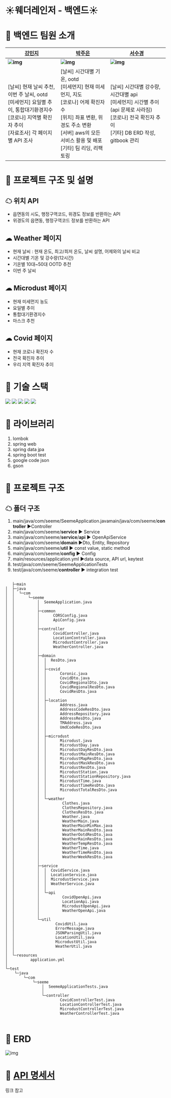 # ☀웨더레인저 - 백엔드☀ 



# 🌈 백엔드 팀원 소개

| [강민지](https://github.com/nitronium102)                    | [박주은](https://github.com/hoit1302)                        | [서수경](https://github.com/sukyeongs)                       |
| ------------------------------------------------------------ | ------------------------------------------------------------ | ------------------------------------------------------------ |
| **![img](https://lh4.googleusercontent.com/fO4iZwIoHdE2Nz9BPVrkDoHo1f7YcpNnnOrUxKnJx8Z3rBPfMhB9AtCSD3qku0U00GirxfRJfUg58T8VIiEl4CXrYnsJL_-Ryoc6MY-q63szPSU8tEme7rMKQ2EpGY-h095BA-Nc)** | **![img](https://lh6.googleusercontent.com/Db8d2da9sy0oj_HWr5g66ACitq1GcJOiKO3m7W9IaOOGj8o_wo6uiMMcIrqVfMyvg2geD3krcRQn11xtdB7WZOyOsGmdhcGPxjT0weJ0uGGhJRy1qXiOLSNVxNtxge-dh51RLdV4)** | **![img](https://lh3.googleusercontent.com/vFtrKwbCwc3ndWdrL_GPC-AeWs33C0RPhDjAMIs7Cf7uZBjUY9TH1-RuD9m5yXOtBAdtkjiTjzJWKAoQWRYNxOVlYzAN31DKk7wavIWJK9wndd2IxLBqRIzhgJYWBFXheCD1XQPZ)** |
| [날씨] 현재 날씨 추천, 이번 주 날씨, ootd<br />[미세먼지] 요일별 추이, 통합대기환경지수 <br />[코로나] 지역별 확진자 추이<br />[자료조사] 각 페이지별 API 조사 | [날씨] 시간대별 기온, ootd<br />[미세먼지] 현재 미세먼지, 지도<br />[코로나] 어제 확진자 수<br />[위치] 좌표 변환, 위경도 주소 변환<br />[서버] aws의 모든 서비스 활용 및 배포<br />[기타] 팀 리딩, 리팩토링 | [날씨] 시간대별 강수량, 시간대별 api <br />[미세먼지] 시간별 추이 (api 문제로 사라짐)<br />[코로나] 전국 확진자 추이<br />[기타] DB ERD 작성, gitbook 관리 |



# 🌈 프로젝트 구조 및 설명

## ☁ 위치 API

 - 읍면동의 시도, 행정구역코드, 위경도 정보를 반환하는 API
 - 위경도의 읍면동, 행정구역코드 정보를 반환하는 API

## ☁ Weather 페이지

 - 현재 날씨 : 현재 온도, 최고/최저 온도, 날씨 설명, 어제와의 날씨 비교
 - 시간대별 기온 및 강수량(12시간)
 - 기온별 10대~50대 OOTD 추천
 - 이번 주 날씨 

## ☁ Microdust 페이지

 - 현재 미세먼지 농도
 - 요일별 추이
 - 통합대기환경지수
 - 마스크 추천

## ☁ Covid 페이지

 - 현재 코로나 확진자 수
 - 전국 확진자 추이
 - 우리 지역 확진자 추이

    

# 🌈 기술 스택

<img src="https://img.shields.io/badge/SpringBoot-6DB33F?style=flat-square&logo=SpringBoot&logoColor=white"/></a> <img src="https://img.shields.io/badge/MySQL-4479A1?style=flat-square&logo=MySQL&logoColor=white"/></a>  <img src="https://img.shields.io/badge/Amazon EC2-232F3E?style=flat-square&logo=Amazon%20AWS&logoColor=white"/></a> <img src="https://img.shields.io/badge/Amazon S3-569A31?style=flat-square&logo=AmazonS3&logoColor=white"/></a> <img src="https://img.shields.io/badge/GitHub -181717?style=flat-square&logo=GitHub&logoColor=white"/></a> 



# 🌈 라이브러리

1. lombok
2. spring web
3. spring data jpa
4. spring boot test
5. google code json
6. gson



# 🌈 프로젝트 구조

## ☁ 폴더 구조

1. main/java/com/seeme/SeemeApplication.javamain/java/com/seeme/**controller** ▶️Controller
2. main/java/com/seeme/**service** ▶️ Service
3. main/java/com/seeme/**service**/**api** ▶️ OpenApiService
4. main/java/com/seeme/**domain** ▶️Dto, Entity, Repository
5. main/java/com/seeme/**util** ▶️ const value, static method
6. main/java/com/seeme/**config** ▶️ Config
7. main/resources/application.yml ▶️data source, API url, keytest
8. test/java/com/seeme/SeemeApplicationTests 
9. test/java/com/seeme/**controller** ▶️ integration test



<pre>
    <code>
   ├─main
│  ├─java
│  │  └─com
│  │      └─seeme
│  │          │  SeemeApplication.java
│  │          │
│  │          ├─common
│  │          │      CORSConfig.java
│  │          │      ApiConfig.java
│  │          │
│  │          ├─controller
│  │          │      CovidController.java
│  │          │      LocationController.java
│  │          │      MicrodustController.java
│  │          │      WeatherController.java
│  │          │
│  │          ├─domain
│  │          │  │  ResDto.java
│  │          │  │
│  │          │  ├─covid
│  │          │  │      Coronic.java
│  │          │  │      CovidDto.java
│  │          │  │      CovidRegionalDto.java
│  │          │  │      CovidRegionalResDto.java
│  │          │  │      CovidResDto.java
│  │          │  │
│  │          │  ├─location
│  │          │  │      Address.java
│  │          │  │      AddressCodeResDto.java
│  │          │  │      AddressRepository.java
│  │          │  │      AddressResDto.java
│  │          │  │      TMAddress.java
│  │          │  │      UmdCodeResDto.java
│  │          │  │
│  │          │  ├─microdust
│  │          │  │      Microdust.java
│  │          │  │      MicrodustDay.java
│  │          │  │      MicrodustDayResDto.java
│  │          │  │      MicrodustMainResDto.java
│  │          │  │      MicrodustMapResDto.java
│  │          │  │      MicrodustMaskResDto.java
│  │          │  │      MicrodustResDto.java
│  │          │  │      MicrodustStation.java
│  │          │  │      MicrodustStationRepository.java
│  │          │  │      MicrodustTime.java
│  │          │  │      MicrodustTimeResDto.java
│  │          │  │      MicrodustTotalResDto.java
│  │          │  │
│  │          │  └─weather
│  │          │          Clothes.java
│  │          │          ClothesRepository.java
│  │          │          ClothesResDto.java
│  │          │          Weather.java
│  │          │          WeatherMain.java
│  │          │          WeatherMainMinMax.java
│  │          │          WeatherMainResDto.java
│  │          │          WeatherOotdResDto.java
│  │          │          WeatherRainResDto.java
│  │          │          WeatherTempResDto.java
│  │          │          WeatherTime.java
│  │          │          WeatherTimeResDto.java
│  │          │          WeatherWeekResDto.java
│  │          │
│  │          ├─service
│  │          │  │  CovidService.java
│  │          │  │  LocationService.java
│  │          │  │  MicrodustService.java
│  │          │  │  WeatherService.java
│  │          │  │
│  │          │  └─api
│  │          │          CovidOpenApi.java
│  │          │          LocationApi.java
│  │          │          MicrodustOpenApi.java
│  │          │          WeatherOpenApi.java
│  │          │
│  │          └─util
│  │                  CovidUtil.java
│  │                  ErrorMessage.java
│  │                  JSONParsingUtil.java
│  │                  LocationUtil.java
│  │                  MicrodustUtil.java
│  │                  WeatherUtil.java
│  │
│  └─resources
│          application.yml
│
└─test
    └─java
        └─com
            └─seeme
                │  SeemeApplicationTests.java
                │
                └─controller
                        CovidControllerTest.java
                        LocationControllerTest.java
                        MicrodustControllerTest.java
                        WeatherControllerTest.java
</code>
</pre>



# 🌈 ERD

![img](https://lh6.googleusercontent.com/ZP55kR8IXG16yhJKRJPfzXQko1Qg5817NuIjkQL58bWwq-kKp37HeBe-xApRLmcPFyxH0UU7AU7HlDM_qwDKKjAmWZlEvruYErU0o3VemNH5_93zoI2agTPH5aXY6B7RZdExdBIX)



# 🌈 [API 명세서](https://ssk0967.gitbook.io/seeme-api/)

링크 참고
